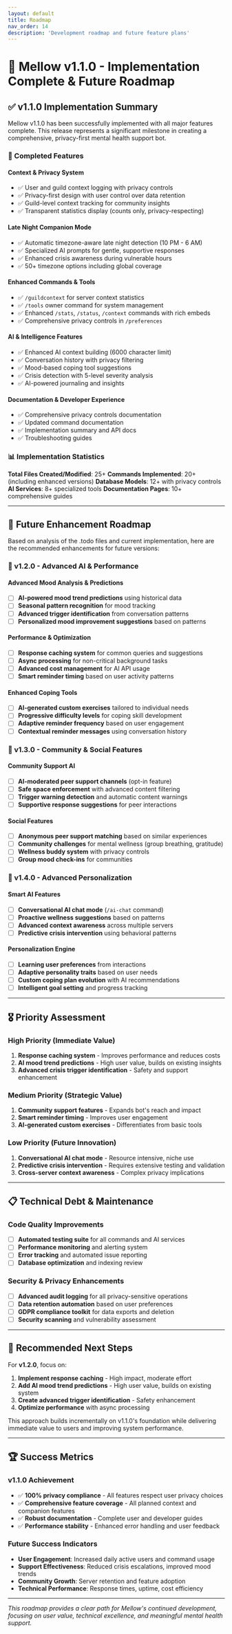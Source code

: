 ```yaml
---
layout: default
title: Roadmap
nav_order: 14
description: 'Development roadmap and future feature plans'
---
```


# 🎯 Mellow v1.1.0 - Implementation Complete & Future Roadmap

## ✅ v1.1.0 Implementation Summary

Mellow v1.1.0 has been successfully implemented with all major features complete. This release represents a significant milestone in creating a comprehensive, privacy-first mental health support bot.

### 🎉 Completed Features

#### Context & Privacy System

-   ✅ User and guild context logging with privacy controls
-   ✅ Privacy-first design with user control over data retention
-   ✅ Guild-level context tracking for community insights
-   ✅ Transparent statistics display (counts only, privacy-respecting)

#### Late Night Companion Mode

-   ✅ Automatic timezone-aware late night detection (10 PM - 6 AM)
-   ✅ Specialized AI prompts for gentle, supportive responses
-   ✅ Enhanced crisis awareness during vulnerable hours
-   ✅ 50+ timezone options including global coverage

#### Enhanced Commands & Tools

-   ✅ `/guildcontext` for server context statistics
-   ✅ `/tools` owner command for system management
-   ✅ Enhanced `/stats`, `/status`, `/context` commands with rich embeds
-   ✅ Comprehensive privacy controls in `/preferences`

#### AI & Intelligence Features

-   ✅ Enhanced AI context building (6000 character limit)
-   ✅ Conversation history with privacy filtering
-   ✅ Mood-based coping tool suggestions
-   ✅ Crisis detection with 5-level severity analysis
-   ✅ AI-powered journaling and insights

#### Documentation & Developer Experience

-   ✅ Comprehensive privacy controls documentation
-   ✅ Updated command documentation
-   ✅ Implementation summary and API docs
-   ✅ Troubleshooting guides

### 📊 Implementation Statistics

**Total Files Created/Modified**: 25+
**Commands Implemented**: 20+ (including enhanced versions)
**Database Models**: 12+ with privacy controls
**AI Services**: 8+ specialized tools
**Documentation Pages**: 10+ comprehensive guides

---

## 🚀 Future Enhancement Roadmap

Based on analysis of the .todo files and current implementation, here are the recommended enhancements for future versions:

### 🎯 v1.2.0 - Advanced AI & Performance

#### Advanced Mood Analysis & Predictions

-   [ ] **AI-powered mood trend predictions** using historical data
-   [ ] **Seasonal pattern recognition** for mood tracking
-   [ ] **Advanced trigger identification** from conversation patterns
-   [ ] **Personalized mood improvement suggestions** based on patterns

#### Performance & Optimization

-   [ ] **Response caching system** for common queries and suggestions
-   [ ] **Async processing** for non-critical background tasks
-   [ ] **Advanced cost management** for AI API usage
-   [ ] **Smart reminder timing** based on user activity patterns

#### Enhanced Coping Tools

-   [ ] **AI-generated custom exercises** tailored to individual needs
-   [ ] **Progressive difficulty levels** for coping skill development
-   [ ] **Adaptive reminder frequency** based on user engagement
-   [ ] **Contextual reminder messages** using conversation history

### 🎯 v1.3.0 - Community & Social Features

#### Community Support AI

-   [ ] **AI-moderated peer support channels** (opt-in feature)
-   [ ] **Safe space enforcement** with advanced content filtering
-   [ ] **Trigger warning detection** and automatic content warnings
-   [ ] **Supportive response suggestions** for peer interactions

#### Social Features

-   [ ] **Anonymous peer support matching** based on similar experiences
-   [ ] **Community challenges** for mental wellness (group breathing, gratitude)
-   [ ] **Wellness buddy system** with privacy controls
-   [ ] **Group mood check-ins** for communities

### 🎯 v1.4.0 - Advanced Personalization

#### Smart AI Features

-   [ ] **Conversational AI chat mode** (`/ai-chat` command)
-   [ ] **Proactive wellness suggestions** based on patterns
-   [ ] **Advanced context awareness** across multiple servers
-   [ ] **Predictive crisis intervention** using behavioral patterns

#### Personalization Engine

-   [ ] **Learning user preferences** from interactions
-   [ ] **Adaptive personality traits** based on user needs
-   [ ] **Custom coping plan evolution** with AI recommendations
-   [ ] **Intelligent goal setting** and progress tracking

---

## 🎖️ Priority Assessment

### High Priority (Immediate Value)

1. **Response caching system** - Improves performance and reduces costs
2. **AI mood trend predictions** - High user value, builds on existing insights
3. **Advanced crisis trigger identification** - Safety and support enhancement

### Medium Priority (Strategic Value)

1. **Community support features** - Expands bot's reach and impact
2. **Smart reminder timing** - Improves user engagement
3. **AI-generated custom exercises** - Differentiates from basic tools

### Low Priority (Future Innovation)

1. **Conversational AI chat mode** - Resource intensive, niche use
2. **Predictive crisis intervention** - Requires extensive testing and validation
3. **Cross-server context awareness** - Complex privacy implications

---

## 📋 Technical Debt & Maintenance

### Code Quality Improvements

-   [ ] **Automated testing suite** for all commands and AI services
-   [ ] **Performance monitoring** and alerting system
-   [ ] **Error tracking** and automated issue reporting
-   [ ] **Database optimization** and indexing review

### Security & Privacy Enhancements

-   [ ] **Advanced audit logging** for all privacy-sensitive operations
-   [ ] **Data retention automation** based on user preferences
-   [ ] **GDPR compliance toolkit** for data exports and deletion
-   [ ] **Security scanning** and vulnerability assessment

---

## 🎯 Recommended Next Steps

For **v1.2.0**, focus on:

1. **Implement response caching** - High impact, moderate effort
2. **Add AI mood trend predictions** - High user value, builds on existing system
3. **Create advanced trigger identification** - Safety enhancement
4. **Optimize performance** with async processing

This approach builds incrementally on v1.1.0's foundation while delivering immediate value to users and improving system performance.

---

## 🏆 Success Metrics

### v1.1.0 Achievement

-   ✅ **100% privacy compliance** - All features respect user privacy choices
-   ✅ **Comprehensive feature coverage** - All planned context and companion features
-   ✅ **Robust documentation** - Complete user and developer guides
-   ✅ **Performance stability** - Enhanced error handling and user feedback

### Future Success Indicators

-   **User Engagement**: Increased daily active users and command usage
-   **Support Effectiveness**: Reduced crisis escalations, improved mood trends
-   **Community Growth**: Server retention and feature adoption
-   **Technical Performance**: Response times, uptime, cost efficiency

---

_This roadmap provides a clear path for Mellow's continued development, focusing on user value, technical excellence, and meaningful mental health support._
